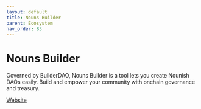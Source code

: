 ```yaml
---
layout: default
title: Nouns Builder
parent: Ecosystem
nav_order: 83
---
```

# Nouns Builder

Governed by BuilderDAO, Nouns Builder is a tool lets you create Nounish DAOs easily. Build and empower your community with onchain governance and treasury.

[Website](https://nouns.build)